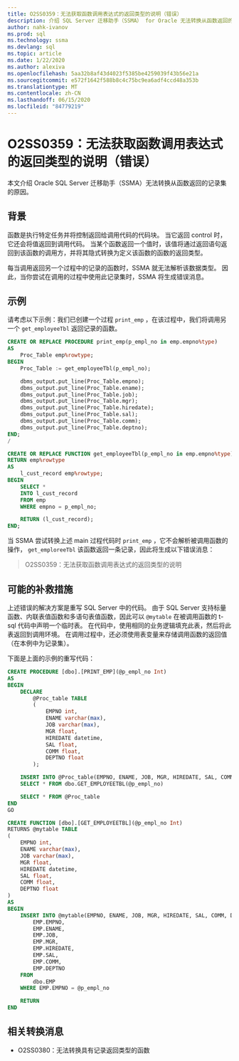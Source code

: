 ```yaml
---
title: O2SS0359：无法获取函数调用表达式的返回类型的说明（错误）
description: 介绍 SQL Server 迁移助手（SSMA） for Oracle 无法转换从函数返回的记录集的原因。
author: nahk-ivanov
ms.prod: sql
ms.technology: ssma
ms.devlang: sql
ms.topic: article
ms.date: 1/22/2020
ms.author: alexiva
ms.openlocfilehash: 5aa32b8af43d4023f5385be4259039f43b56e21a
ms.sourcegitcommit: e572f1642f588b8c4c75bc9ea6adf4ccd48a353b
ms.translationtype: MT
ms.contentlocale: zh-CN
ms.lasthandoff: 06/15/2020
ms.locfileid: "84779219"
---
```

# <a name="o2ss0359-cannot-get-description-for-return-type-of-function-call-expression-error"></a>O2SS0359：无法获取函数调用表达式的返回类型的说明（错误）

本文介绍 Oracle SQL Server 迁移助手（SSMA）无法转换从函数返回的记录集的原因。

## <a name="background"></a>背景

函数是执行特定任务并将控制返回给调用代码的代码块。 当它返回 control 时，它还会将值返回到调用代码。 当某个函数返回一个值时，该值将通过返回语句返回到该函数的调用方，并将其隐式转换为定义该函数的函数的返回类型。

每当调用返回另一个过程中的记录的函数时，SSMA 就无法解析该数据类型。 因此，当你尝试在调用的过程中使用此记录集时，SSMA 将生成错误消息。

## <a name="example"></a>示例

请考虑以下示例：我们已创建一个过程 `print_emp` ，在该过程中，我们将调用另一个 `get_employeeTbl` 返回记录的函数。

```sql
CREATE OR REPLACE PROCEDURE print_emp(p_empl_no in emp.empno%type)
AS
    Proc_Table emp%rowtype;
BEGIN
    Proc_Table := get_employeeTbl(p_empl_no);

    dbms_output.put_line(Proc_Table.empno);
    dbms_output.put_line(Proc_Table.ename);
    dbms_output.put_line(Proc_Table.job);
    dbms_output.put_line(Proc_Table.mgr);
    dbms_output.put_line(Proc_Table.hiredate);
    dbms_output.put_line(Proc_Table.sal);
    dbms_output.put_line(Proc_Table.comm);
    dbms_output.put_line(Proc_Table.deptno);
END;
/

CREATE OR REPLACE FUNCTION get_employeeTbl(p_empl_no in emp.empno%type)
RETURN emp%rowtype
AS
    l_cust_record emp%rowtype;
BEGIN
    SELECT *
    INTO l_cust_record
    FROM emp
    WHERE empno = p_empl_no;

    RETURN (l_cust_record);
END;
```

当 SSMA 尝试转换上述 main 过程代码时 `print_emp` ，它不会解析被调用函数的操作， `get_emploreeTbl` 该函数返回一条记录，因此将生成以下错误消息：

> O2SS0359：无法获取函数调用表达式的返回类型的说明

## <a name="possible-remedies"></a>可能的补救措施

上述错误的解决方案是重写 SQL Server 中的代码。 由于 SQL Server 支持标量函数、内联表值函数和多语句表值函数，因此可以 `@mytable` 在被调用函数的 t-sql 代码中声明一个临时表。 在代码中，使用相同的业务逻辑填充此表，然后将此表返回到调用环境。 在调用过程中，还必须使用表变量来存储调用函数的返回值（在本例中为记录集）。

下面是上面的示例的重写代码：

```sql
CREATE PROCEDURE [dbo].[PRINT_EMP](@p_empl_no Int)
AS
BEGIN
    DECLARE
        @Proc_table TABLE
        (
            EMPNO int,
            ENAME varchar(max),
            JOB varchar(max),
            MGR float,
            HIREDATE datetime,
            SAL float,
            COMM float,
            DEPTNO float
        );

    INSERT INTO @Proc_table(EMPNO, ENAME, JOB, MGR, HIREDATE, SAL, COMM, DEPTNO)
    SELECT * FROM dbo.GET_EMPLOYEETBL(@p_empl_no)

    SELECT * FROM @Proc_table
END
GO

CREATE FUNCTION [dbo].[GET_EMPLOYEETBL](@p_empl_no Int)
RETURNS @mytable TABLE
(
    EMPNO int,
    ENAME varchar(max),
    JOB varchar(max),
    MGR float,
    HIREDATE datetime,
    SAL float,
    COMM float,
    DEPTNO float
)
AS
BEGIN
    INSERT INTO @mytable(EMPNO, ENAME, JOB, MGR, HIREDATE, SAL, COMM, DEPTNO) SELECT
        EMP.EMPNO,
        EMP.ENAME,
        EMP.JOB,
        EMP.MGR,
        EMP.HIREDATE,
        EMP.SAL,
        EMP.COMM,
        EMP.DEPTNO
    FROM
        dbo.EMP
    WHERE EMP.EMPNO = @p_empl_no

    RETURN
END
```

## <a name="related-conversion-messages"></a>相关转换消息

* O2SS0380：无法转换具有记录返回类型的函数
